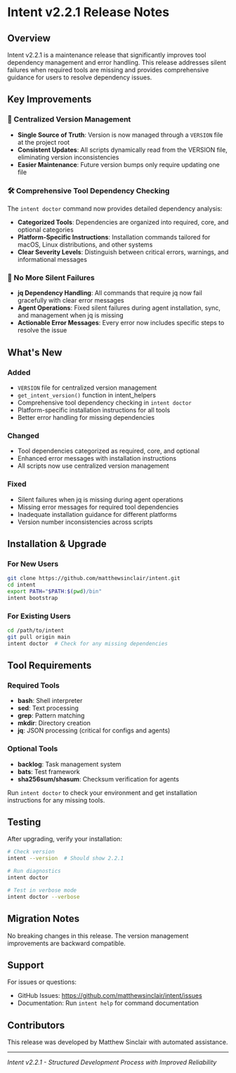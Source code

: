# Intent v2.2.1 Release Notes

## Overview

Intent v2.2.1 is a maintenance release that significantly improves tool dependency management and error handling. This release addresses silent failures when required tools are missing and provides comprehensive guidance for users to resolve dependency issues.

## Key Improvements

### 🔧 Centralized Version Management

- **Single Source of Truth**: Version is now managed through a `VERSION` file at the project root
- **Consistent Updates**: All scripts dynamically read from the VERSION file, eliminating version inconsistencies
- **Easier Maintenance**: Future version bumps only require updating one file

### 🛠️ Comprehensive Tool Dependency Checking

The `intent doctor` command now provides detailed dependency analysis:

- **Categorized Tools**: Dependencies are organized into required, core, and optional categories
- **Platform-Specific Instructions**: Installation commands tailored for macOS, Linux distributions, and other systems
- **Clear Severity Levels**: Distinguish between critical errors, warnings, and informational messages

### 🚫 No More Silent Failures

- **jq Dependency Handling**: All commands that require jq now fail gracefully with clear error messages
- **Agent Operations**: Fixed silent failures during agent installation, sync, and management when jq is missing
- **Actionable Error Messages**: Every error now includes specific steps to resolve the issue

## What's New

### Added
- `VERSION` file for centralized version management
- `get_intent_version()` function in intent_helpers
- Comprehensive tool dependency checking in `intent doctor`
- Platform-specific installation instructions for all tools
- Better error handling for missing dependencies

### Changed
- Tool dependencies categorized as required, core, and optional
- Enhanced error messages with installation instructions
- All scripts now use centralized version management

### Fixed
- Silent failures when jq is missing during agent operations
- Missing error messages for required tool dependencies
- Inadequate installation guidance for different platforms
- Version number inconsistencies across scripts

## Installation & Upgrade

### For New Users
```bash
git clone https://github.com/matthewsinclair/intent.git
cd intent
export PATH="$PATH:$(pwd)/bin"
intent bootstrap
```

### For Existing Users
```bash
cd /path/to/intent
git pull origin main
intent doctor  # Check for any missing dependencies
```

## Tool Requirements

### Required Tools
- **bash**: Shell interpreter
- **sed**: Text processing
- **grep**: Pattern matching
- **mkdir**: Directory creation
- **jq**: JSON processing (critical for configs and agents)

### Optional Tools
- **backlog**: Task management system
- **bats**: Test framework
- **sha256sum/shasum**: Checksum verification for agents

Run `intent doctor` to check your environment and get installation instructions for any missing tools.

## Testing

After upgrading, verify your installation:

```bash
# Check version
intent --version  # Should show 2.2.1

# Run diagnostics
intent doctor

# Test in verbose mode
intent doctor --verbose
```

## Migration Notes

No breaking changes in this release. The version management improvements are backward compatible.

## Support

For issues or questions:
- GitHub Issues: https://github.com/matthewsinclair/intent/issues
- Documentation: Run `intent help` for command documentation

## Contributors

This release was developed by Matthew Sinclair with automated assistance.

---

*Intent v2.2.1 - Structured Development Process with Improved Reliability*